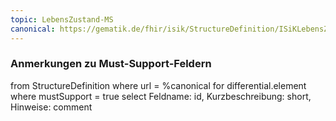 ```yaml
---
topic: LebensZustand-MS
canonical: https://gematik.de/fhir/isik/StructureDefinition/ISiKLebensZustand
---
```

### Anmerkungen zu Must-Support-Feldern

<fql>
from
	StructureDefinition
where 
    url = %canonical
for differential.element
where mustSupport = true
select
	Feldname: id, Kurzbeschreibung: short, Hinweise: comment
</fql>
